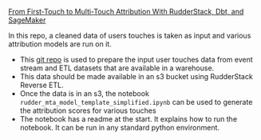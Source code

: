 [From First-Touch to Multi-Touch Attribution With RudderStack, Dbt, and SageMaker](https://www.rudderstack.com/blog/from-first-touch-to-multi-touch-attribution-with-rudderstack-dbt-and-sagemaker/)


In this repo, a cleaned data of users touches is taken as input and various attribution models are run on it. 
* This [git repo](https://github.com/rudderlabs/dbt-attribution-template) is used to prepare the input user touches data from event stream and ETL datasets that are available in a warehouse. 
* This data should be made available in an s3 bucket using RudderStack Reverse ETL. 
* Once the data is in an s3, the notebook `rudder_mta_model_template_simplified.ipynb` can be used to generate the attribution scores for various touches
* The notebook has a readme at the start. It explains how to run the notebook. It can be run in any standard python environment. 

